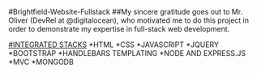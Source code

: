 #Brightfield-Website-Fullstack
##My sincere gratitude goes out to Mr. Oliver (DevRel at @digitalocean), who motivated me to do this project in order to demonstrate my expertise in full-stack web development.


<ins>#INTEGRATED STACKS</ins>
*HTML
*CSS
*JAVASCRIPT
*JQUERY 
*BOOTSTRAP
*HANDLEBARS TEMPLATING
*NODE AND EXPRESS.JS
*MVC
*MONGODB
